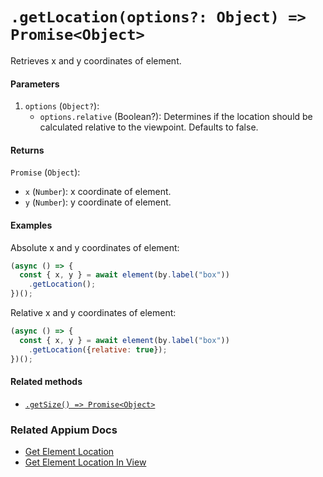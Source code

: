 # `.getLocation(options?: Object) => Promise<Object>`

Retrieves x and y coordinates of element.

#### Parameters

1. `options` (`Object?`):
    - `options.relative` (Boolean?): Determines if the location should be calculated relative to the viewpoint. Defaults to false.

#### Returns

`Promise` (`Object`):
  - `x` (`Number`): x coordinate of element.
  - `y` (`Number`): y coordinate of element.

#### Examples

Absolute x and y coordinates of element:

```javascript
(async () => {
  const { x, y } = await element(by.label("box"))
    .getLocation();
})();
```

Relative x and y coordinates of element:

```javascript
(async () => {
  const { x, y } = await element(by.label("box"))
    .getLocation({relative: true});
})();
```

#### Related methods

- [`.getSize() => Promise<Object>`](./getSize.md)

### Related Appium Docs

- [Get Element Location](http://appium.io/docs/en/commands/element/attributes/location/)
- [Get Element Location In View](http://appium.io/docs/en/commands/element/attributes/location-in-view/)